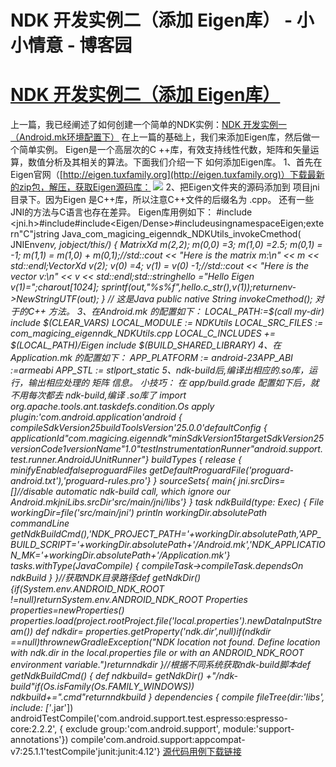 
# NDK 开发实例二（添加 Eigen库） - 小小情意 - 博客园






# [NDK 开发实例二（添加 Eigen库）](https://www.cnblogs.com/xiaoxiaoqingyi/p/6558873.html)
上一篇，我已经阐述了如何创建一个简单的NDK实例：[NDK 开发实例一（Android.mk环境配置下）](http://www.cnblogs.com/xiaoxiaoqingyi/p/6524165.html)
在上一篇的基础上，我们来添加Eigen库，然后做一个简单实例。
Eigen是一个高层次的C ++库，有效支持线性代数，矩阵和矢量运算，数值分析及其相关的算法。下面我们介绍一下
如何添加Eigen库。
1、首先在Eigen官网（[http://eigen.tuxfamily.org](http://eigen.tuxfamily.org)）下载最新的zip包，解压，获取Eigen源码库：
![](https://images2015.cnblogs.com/blog/804587/201703/804587-20170316123236073-1945062898.png)
2、把Eigen文件夹的源码添加到 项目jni目录下。因为Eigen 是C++库，所以注意C++文件的后缀名为 .cpp。
还有一些JNI的方法与C语言也存在差异。
Eigen库用例如下：
\#include <jni.h>\#include<string>\#include<Eigen/Dense>\#include<iostream>usingnamespaceEigen;extern"C"jstring
 Java_com_magicing_eigenndk_NDKUtils_invokeCmethod(
        JNIEnv*env,
        jobject/*this*/) {
    MatrixXd m(2,2);
    m(0,0) =3;
    m(1,0) =2.5;
    m(0,1) = -1;
    m(1,1) = m(1,0) + m(0,1);//std::cout << "Here is the matrix m:\n" << m << std::endl;VectorXd v(2);
    v(0) =4;
    v(1) = v(0) -1;//std::cout << "Here is the vector v:\n" << v << std::endl;std::stringhello ="Hello Eigen v(1)=";charout[1024];
     sprintf(out,"%s%f",hello.c_str(),v(1));returnenv->NewStringUTF(out);
  }
// 这是Java public native String invokeCmethod(); 对于的C++ 方法。
3、在Android.mk 的配置如下：
LOCAL_PATH:=$(call my-dir)
include $(CLEAR_VARS)
LOCAL_MODULE := NDKUtils
LOCAL_SRC_FILES := com_magicing_eigenndk_NDKUtils.cpp
LOCAL_C_INCLUDES += $(LOCAL_PATH)/Eigen
include $(BUILD_SHARED_LIBRARY)
4、在Application.mk 的配置如下：
APP_PLATFORM := android-23APP_ABI :=armeabi
APP_STL := stlport_static
5、ndk-build后,编译出相应的.so库，运行，输出相应处理的 矩阵 信息。
小技巧：
在 app/build.grade 配置如下后，就不用每次都去 ndk-build,编译 .so库了
import org.apache.tools.ant.taskdefs.condition.Os
apply plugin:'com.android.application'android {
    compileSdkVersion25buildToolsVersion'25.0.0'defaultConfig {
        applicationId"com.magicing.eigenndk"minSdkVersion15targetSdkVersion25versionCode1versionName"1.0"testInstrumentationRunner"android.support.test.runner.AndroidJUnitRunner"}
    buildTypes {
        release {
            minifyEnabledfalseproguardFiles getDefaultProguardFile('proguard-android.txt'),'proguard-rules.pro'}
    }
    sourceSets{
        main{
            jni.srcDirs= []//disable automatic ndk-build call, which ignore our Android.mkjniLibs.srcDir'src/main/jni/libs'}
    }
    task ndkBuild(type: Exec) {
        File workingDir=file('src/main/jni')
        println workingDir.absolutePath
        commandLine getNdkBuildCmd(),'NDK_PROJECT_PATH='+workingDir.absolutePath,'APP_BUILD_SCRIPT='+workingDir.absolutePath+'/Android.mk','NDK_APPLICATION_MK='+workingDir.absolutePath+'/Application.mk'}
    tasks.withType(JavaCompile) {
        compileTask->compileTask.dependsOn ndkBuild
    }
}//获取NDK目录路径def getNdkDir() {if(System.env.ANDROID_NDK_ROOT !=null)returnSystem.env.ANDROID_NDK_ROOT
    Properties properties=newProperties()
    properties.load(project.rootProject.file('local.properties').newDataInputStream())
    def ndkdir= properties.getProperty('ndk.dir',null)if(ndkdir ==null)thrownewGradleException("NDK location not found. Define location with ndk.dir in the local.properties file or with an ANDROID_NDK_ROOT environment variable.")returnndkdir
}//根据不同系统获取ndk-build脚本def getNdkBuildCmd() {
    def ndkbuild= getNdkDir() +"/ndk-build"if(Os.isFamily(Os.FAMILY_WINDOWS))
        ndkbuild+=".cmd"returnndkbuild
}
dependencies {
    compile fileTree(dir:'libs', include: ['*.jar'])
    androidTestCompile('com.android.support.test.espresso:espresso-core:2.2.2', {
        exclude group:'com.android.support', module:'support-annotations'})
    compile'com.android.support:appcompat-v7:25.1.1'testCompile'junit:junit:4.12'}
[源代码用例下载链接](http://files.cnblogs.com/files/xiaoxiaoqingyi/EigenNDK%28%E5%BC%80%E5%8F%91%E7%AC%94%E8%AE%B0%E4%BA%8C%29.rar)







